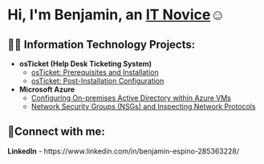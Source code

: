 <h1>Hi, I'm Benjamin, an <a href="">IT Novice</a>☺</h1>

<h2>👨‍💻 Information Technology Projects:</h2>

- <b>osTicket (Help Desk Ticketing System)</b>
  - [osTicket: Prerequisites and Installation](https://github.com/Bentelligent/osticket-prereqs)
  - [osTicket: Post-Installation Configuration](https://github.com/Bentelligent/osticket-postinstall)
- <b>Microsoft Azure</b>
  - [Configuring On-premises Active Directory within Azure VMs](https://github.com/Bentelligent/Active-Directory-VM)
  - [Network Security Groups (NSGs) and Inspecting Network Protocols](https://github.com/joshmadakorcc/azure-network-protocols)

<h2>🤳Connect with me:</h2>
<b>LinkedIn</b> - https://www.linkedin.com/in/benjamin-espino-285363228/
